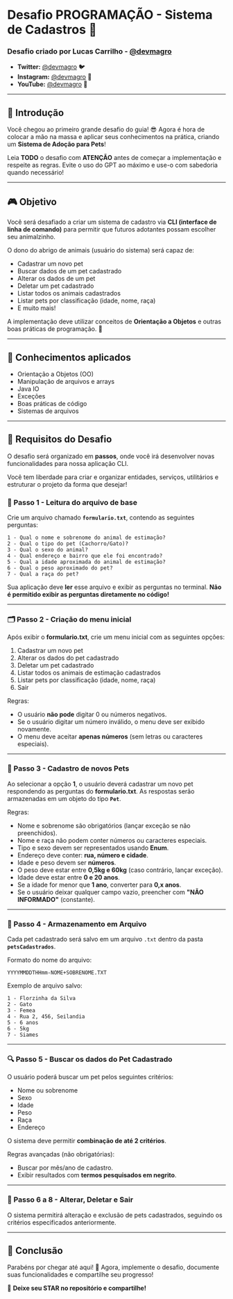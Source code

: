 # Desafio PROGRAMAÇÃO - Sistema de Cadastros 🚀

### Desafio criado por Lucas Carrilho - [@devmagro](https://twitter.com/devmagro)

- **Twitter:** [@devmagro](https://twitter.com/devmagro) 🐦
- **Instagram:** [@devmagro](https://www.instagram.com/devmagro) 📸
- **YouTube:** [@devmagro](https://www.youtube.com/c/devmagro) 🎥

---

## 📄 Introdução

Você chegou ao primeiro grande desafio do guia! 😎 Agora é hora de colocar a mão na massa e aplicar seus conhecimentos na prática, criando um **Sistema de Adoção para Pets**!

Leia **TODO** o desafio com **ATENÇÃO** antes de começar a implementação e respeite as regras. Evite o uso do GPT ao máximo e use-o com sabedoria quando necessário!

---

## 🎮 Objetivo

Você será desafiado a criar um sistema de cadastro via **CLI (interface de linha de comando)** para permitir que futuros adotantes possam escolher seu animalzinho.

O dono do abrigo de animais (usuário do sistema) será capaz de:

- Cadastrar um novo pet
- Buscar dados de um pet cadastrado
- Alterar os dados de um pet
- Deletar um pet cadastrado
- Listar todos os animais cadastrados
- Listar pets por classificação (idade, nome, raça)
- E muito mais!

A implementação deve utilizar conceitos de **Orientação a Objetos** e outras boas práticas de programação. 🚀

---

## 🌟 Conhecimentos aplicados
- Orientação a Objetos (OO)
- Manipulação de arquivos e arrays
- Java IO
- Exceções
- Boas práticas de código
- Sistemas de arquivos

---

## 📝 Requisitos do Desafio

O desafio será organizado em **passos**, onde você irá desenvolver novas funcionalidades para nossa aplicação CLI.

Você tem liberdade para criar e organizar entidades, serviços, utilitários e estruturar o projeto da forma que desejar!

### 📜 Passo 1 - Leitura do arquivo de base

Crie um arquivo chamado **`formulario.txt`**, contendo as seguintes perguntas:

```
1 - Qual o nome e sobrenome do animal de estimação?
2 - Qual o tipo do pet (Cachorro/Gato)?
3 - Qual o sexo do animal?
4 - Qual endereço e bairro que ele foi encontrado?
5 - Qual a idade aproximada do animal de estimação?
6 - Qual o peso aproximado do pet?
7 - Qual a raça do pet?
```

Sua aplicação deve **ler** esse arquivo e exibir as perguntas no terminal. **Não é permitido exibir as perguntas diretamente no código!**

---

### 🗂 Passo 2 - Criação do menu inicial

Após exibir o **formulario.txt**, crie um menu inicial com as seguintes opções:

1. Cadastrar um novo pet
2. Alterar os dados do pet cadastrado
3. Deletar um pet cadastrado
4. Listar todos os animais de estimação cadastrados
5. Listar pets por classificação (idade, nome, raça)
6. Sair

Regras:
- O usuário **não pode** digitar 0 ou números negativos.
- Se o usuário digitar um número inválido, o menu deve ser exibido novamente.
- O menu deve aceitar **apenas números** (sem letras ou caracteres especiais).

---

### 🐾 Passo 3 - Cadastro de novos Pets

Ao selecionar a opção **1**, o usuário deverá cadastrar um novo pet respondendo as perguntas do **formulario.txt**. As respostas serão armazenadas em um objeto do tipo **`Pet`**.

Regras:
- Nome e sobrenome são obrigatórios (lançar exceção se não preenchidos).
- Nome e raça não podem conter números ou caracteres especiais.
- Tipo e sexo devem ser representados usando **Enum**.
- Endereço deve conter: **rua, número e cidade**.
- Idade e peso devem ser **números**.
- O peso deve estar entre **0,5kg e 60kg** (caso contrário, lançar exceção).
- Idade deve estar entre **0 e 20 anos**.
- Se a idade for menor que **1 ano**, converter para **0,x anos**.
- Se o usuário deixar qualquer campo vazio, preencher com **"NÃO INFORMADO"** (constante).

---

### 📂 Passo 4 - Armazenamento em Arquivo

Cada pet cadastrado será salvo em um arquivo `.txt` dentro da pasta **`petsCadastrados`**.

Formato do nome do arquivo:
```
YYYYMMDDTHHmm-NOME+SOBRENOME.TXT
```

Exemplo de arquivo salvo:
```
1 - Florzinha da Silva
2 - Gato
3 - Femea
4 - Rua 2, 456, Seilandia
5 - 6 anos
6 - 5kg
7 - Siames
```

---

### 🔍 Passo 5 - Buscar os dados do Pet Cadastrado

O usuário poderá buscar um pet pelos seguintes critérios:
- Nome ou sobrenome
- Sexo
- Idade
- Peso
- Raça
- Endereço

O sistema deve permitir **combinação de até 2 critérios**.

Regras avançadas (não obrigatórias):
- Buscar por mês/ano de cadastro.
- Exibir resultados com **termos pesquisados em negrito**.

---

### 🔄 Passo 6 a 8 - Alterar, Deletar e Sair

O sistema permitirá alteração e exclusão de pets cadastrados, seguindo os critérios especificados anteriormente.

---

## 🔗 Conclusão

Parabéns por chegar até aqui! 🎉 Agora, implemente o desafio, documente suas funcionalidades e compartilhe seu progresso!

🌟 **Deixe seu STAR no repositório e compartilhe!**


